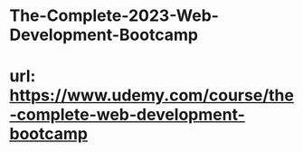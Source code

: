 # The-Complete-2023-Web-Development-Bootcamp
# url: https://www.udemy.com/course/the-complete-web-development-bootcamp
